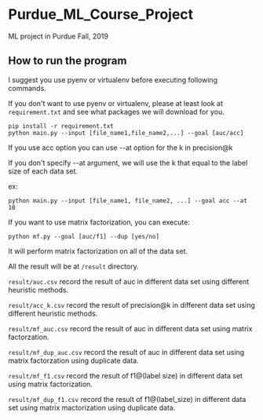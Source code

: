 # Purdue_ML_Course_Project
ML project in Purdue Fall, 2019

## How to run the program
I suggest you use pyenv or virtualenv before executing following commands.

If you don't want to use pyenv or virtualenv, please at least look at `requirement.txt` and see what packages we will download for you. 

```
pip install -r requirement.txt
python main.py --input [file_name1,file_name2,...] --goal [auc/acc]
```

If you use acc option you can use --at option for the k in precision@k

If you don't specify --at argument, we will use the k that equal to the label size of each data set.

ex:
```
python main.py --input [file_name1, file_name2, ...] --goal acc --at 10
```

If you want to use matrix factorization, you can execute:

```
python mf.py --goal [auc/f1] --dup [yes/no]
```

It will perform matrix factorization on all of the data set. 

All the result will be at `/result` directory.

`result/auc.csv` record the result of auc in different data set using different heuristic methods.

`result/acc_k.csv` record the result of precision@k in different data set using different heuristic methods.

`result/mf_auc.csv` record the result of auc in different data set using matrix factorzation.

`result/mf_dup_auc.csv` record the result of auc in different data set using matrix factorzation using duplicate data.

`result/mf_f1.csv` record the result of f1@(label size) in different data set using matrix factorization.

`result/mf_dup_f1.csv` record the result of f1@(label_size) in different data set using matrix mactorization using duplicate data.

